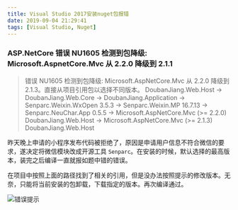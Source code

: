 ```yaml
---
title: Visual Studio 2017安装nuget包报错
date: 2019-09-04 21:29:41
tags: [Visual Studio, Nuget]
---
```


### ASP.NetCore 错误 NU1605 检测到包降级: Microsoft.AspnetCore.Mvc 从 2.2.0 降级到 2.1.1

> 错误	NU1605	检测到包降级: Microsoft.AspNetCore.Mvc 从  2.2.0 降级到 2.1.3。直接从项目引用包以选择不同版本。 
 DoubanJiang.Web.Host -> DoubanJiang.Web.Core -> DoubanJiang.Application -> Senparc.Weixin.WxOpen 3.5.3 -> Senparc.Weixin.MP 16.7.13 -> Senparc.NeuChar.App 0.5.5 -> Microsoft.AspNetCore.Mvc (>= 2.2.0) 
 DoubanJiang.Web.Host -> Microsoft.AspNetCore.Mvc (>= 2.1.3)	DoubanJiang.Web.Host	


昨天晚上申请的小程序发布代码被拒绝了，原因是申请用户信息不符合微信的要求，遂决定将微信模块改成开源工具 `Senparc`。在安装的时候，默认选择的最高版本，装完之后编译一直就报如题中错的错误。

在项目中按照上面的路径找到了相关的引用，但是没办法按照提示的修改版本。无奈，只能将当前安装的包卸载，下载指定的版本。再次编译通过。

![错误提示](error.png)